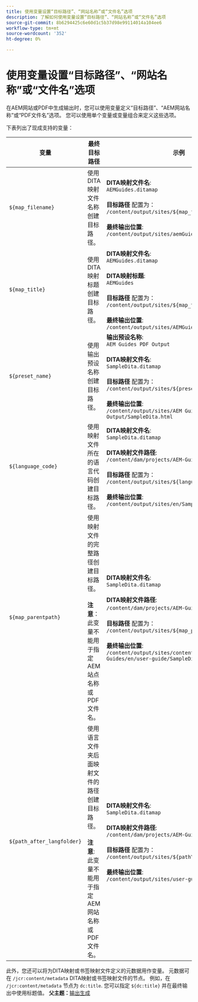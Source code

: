 ```yaml
---
title: 使用变量设置“目标路径”、“网站名称”或“文件名”选项
description: 了解如何使用变量设置“目标路径”、“网站名称”或“文件名”选项
source-git-commit: 8b6294425c6e60d1c5b37d98e99114014a104ee6
workflow-type: tm+mt
source-wordcount: '352'
ht-degree: 0%

---
```



# 使用变量设置“目标路径”、“网站名称”或“文件名”选项


在AEM网站或PDF中生成输出时，您可以使用变量定义“目标路径”、“AEM网站名称”或“PDF文件名”选项。 您可以使用单个变量或变量组合来定义这些选项。

下表列出了现成支持的变量：

| 变量 | 最终目标路径 | 示例 |
| --- | --- | --- |
| `${map_filename}` | 使用DITA映射文件名称创建目标路径。 | **DITA映射文件名**:<br>`AEMGuides.ditamap`<br><br>**目标路径** 配置为：<br>`/content/output/sites/${map_filename}`<br><br>**最终输出位置**:<br>`/content/output/sites/aemGuides/AEMGuides.html` |
| `${map_title}` | 使用DITA映射标题创建目标路径。 | **DITA映射文件名**:<br>`AEMGuides.ditamap`<br><br>**DITA映射标题**:<br>`AEMGuides`<br><br>**目标路径** 配置为：<br>`/content/output/sites/${map_title}`<br><br>**最终输出位置**:<br>`/content/output/sites/AEMGuides/AEMGuides.html` |
| `${preset_name}` | 使用输出预设名称创建目标路径。 | **输出预设名称**:<br>`AEM Guides PDF Output`<br><br>**DITA映射文件名**:<br>`SampleDita.ditamap`<br><br>**目标路径** 配置为：<br>`/content/output/sites/${preset_name}`<br><br>**最终输出位置**:<br>`/content/output/sites/AEM Guides PDF Output/SampleDita.html` |
| `${language_code}` | 使用映射文件所在的语言代码创建目标路径。 | **DITA映射文件名**:<br>`SampleDita.ditamap`<br><br>**DITA映射文件路径**:<br>`/content/dam/projects/AEM-Guides/en/user-guide/`<br><br>**目标路径** 配置为：<br>`/content/output/sites/${language_code}`<br><br>**最终输出位置**:<br>`/content/output/sites/en/SampleDita.html` |
| `${map_parentpath}` | 使用映射文件的完整路径创建目标路径。<br><br>**注意**：此变量不能用于指定AEM站点名称或PDF文件名。 | **DITA映射文件名**:<br>`SampleDita.ditamap`<br><br>**DITA映射文件路径**:<br>`/content/dam/projects/AEM-Guides/en/user-guide`/<br><br>**目标路径** 配置为：<br>`/content/output/sites/${map_parentpath}`<br><br>**最终输出位置**:<br>`/content/output/sites/content/dam/projects/AEM-Guides/en/user-guide/SampleDita.html` |
| `${path_after_langfolder}` | 使用语言文件夹后面映射文件的路径创建目标路径。<br><br>**注意**:此变量不能用于指定AEM网站名称或PDF文件名。 | **DITA映射文件名**:<br>`SampleDita.ditamap`<br><br>**DITA映射文件路径**:<br>`/content/dam/projects/AEM-Guides/en/user-guide/`<br><br>**目标路径** 配置为：<br>`/content/output/sites/${path\_after\_langfolder}`<br><br>**最终输出位置**:<br>`/content/output/sites/user-guide/SampleDita.html` |

此外，您还可以将为DITA映射或书签映射文件定义的元数据用作变量。 元数据可在 `/jcr:content/metadata` DITA映射或书签映射文件的节点。 例如，在 `/jcr:content/metadata` 节点为 `dc:title`. 您可以指定 `${dc:title}` 并在最终输出中使用标题值。
**父主题：**[&#x200B;输出生成](generate-output.md)

